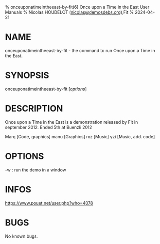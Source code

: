 % onceuponatimeintheeast-by-fit(6)  Once upon a Time in the East User Manuals
% Nicolas HOUDELOT (nicolas@demosdebs.org),Fit
% 2024-04-21

# NAME
onceuponatimeintheeast-by-fit - the command to run  Once upon a Time in the East.

# SYNOPSIS
onceuponatimeintheeast-by-fit [*options*]

# DESCRIPTION
Once upon a Time in the East is a demonstration released by Fit in september 2012.
Ended  5th at Buenzli 2012

Marq [Code, graphics]
manu [Graphics]
roz [Music]
yzi [Music, add. code]

# OPTIONS
\-w
:   run the demo in a window

# INFOS
https://www.pouet.net/user.php?who=4078

# BUGS
No known bugs.

